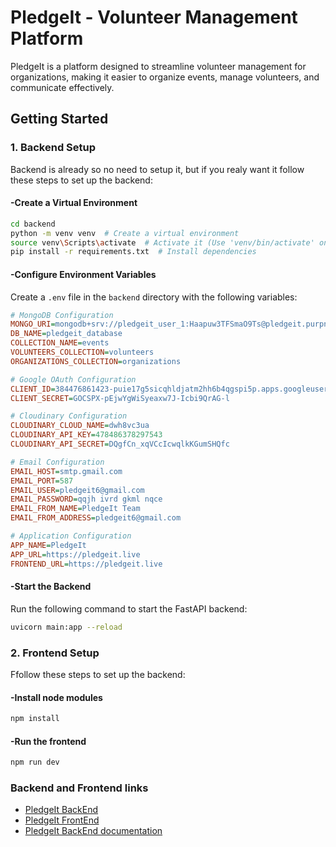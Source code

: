 # PledgeIt - Volunteer Management Platform

PledgeIt is a platform designed to streamline volunteer management for organizations, making it easier to organize events, manage volunteers, and communicate effectively.

## Getting Started

### 1. Backend Setup
Backend is already so no need to setup it, but if you realy want it follow these steps to set up the backend:

#### -Create a Virtual Environment
```sh
cd backend
python -m venv venv  # Create a virtual environment
source venv\Scripts\activate  # Activate it (Use 'venv/bin/activate' on Macs)
pip install -r requirements.txt  # Install dependencies
```

#### -Configure Environment Variables
Create a `.env` file in the `backend` directory with the following variables:

```ini
# MongoDB Configuration
MONGO_URI=mongodb+srv://pledgeit_user_1:Haapuw3TFSmaO9Ts@pledgeit.purpn.mongodb.net/?retryWrites=true&w=majority&appName=pledgeit
DB_NAME=pledgeit_database
COLLECTION_NAME=events
VOLUNTEERS_COLLECTION=volunteers
ORGANIZATIONS_COLLECTION=organizations

# Google OAuth Configuration
CLIENT_ID=384476861423-puie17g5sicqhldjatm2hh6b4qgspi5p.apps.googleusercontent.com
CLIENT_SECRET=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

# Cloudinary Configuration
CLOUDINARY_CLOUD_NAME=dwh8vc3ua
CLOUDINARY_API_KEY=478486378297543
CLOUDINARY_API_SECRET=DQgfCn_xqVCcIcwqlkKGumSHQfc

# Email Configuration
EMAIL_HOST=smtp.gmail.com
EMAIL_PORT=587
EMAIL_USER=pledgeit6@gmail.com
EMAIL_PASSWORD=qqjh ivrd gkml nqce
EMAIL_FROM_NAME=PledgeIt Team
EMAIL_FROM_ADDRESS=pledgeit6@gmail.com

# Application Configuration
APP_NAME=PledgeIt
APP_URL=https://pledgeit.live
FRONTEND_URL=https://pledgeit.live
```

#### -Start the Backend
Run the following command to start the FastAPI backend:
```sh
uvicorn main:app --reload
```


### 2. Frontend Setup
Ffollow these steps to set up the backend:

#### -Install node modules
```sh
npm install
```

#### -Run the frontend

```sh
npm run dev
```

### Backend and Frontend links

- [PledgeIt BackEnd](http://127.0.0.1:8000/)  
- [PledgeIt FrontEnd](https://pledgeit-frontend-production-production.up.railway.app/VolHome)
- [PledgeIt BackEnd documentation](http://127.0.0.1:8000/docs) 
